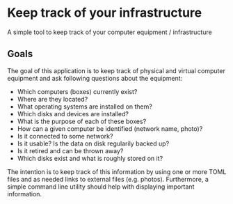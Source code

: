 # Keep track of your infrastructure

A simple tool to keep track of your computer equipment / infrastructure

## Goals

The goal of this application is to keep track of physical and virtual
computer equipment and ask following questions about the equipment:

* Which computers (boxes) currently exist?
* Where are they located?
* What operating systems are installed on them?
* Which disks and devices are installed?
* What is the purpose of each of these boxes?
* How can a given computer be identified (network name, photo)?
* Is it connected to some network?
* Is it usable? Is the data on disk regularily backed up?
* Is it retired and can be thrown away?
* Which disks exist and what is roughly stored on it?

The intention is to keep track of this information by using one or more
TOML files and as needed links to external files (e.g. photos).
Furthermore, a simple command line utility should help with displaying
important information.

